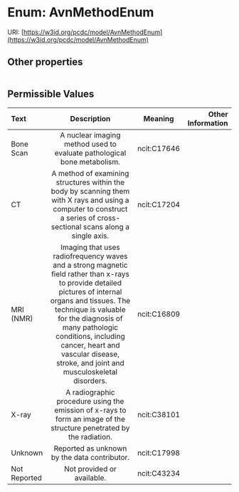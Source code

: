 
# Enum: AvnMethodEnum




URI: [https://w3id.org/pcdc/model/AvnMethodEnum](https://w3id.org/pcdc/model/AvnMethodEnum)


## Other properties

|  |  |  |
| --- | --- | --- |

## Permissible Values

| Text | Description | Meaning | Other Information |
| :--- | :---: | :---: | ---: |
| Bone Scan | A nuclear imaging method used to evaluate pathological bone metabolism. | ncit:C17646 |  |
| CT | A method of examining structures within the body by scanning them with X rays and using a computer to construct a series of cross-sectional scans along a single axis. | ncit:C17204 |  |
| MRI (NMR) | Imaging that uses radiofrequency waves and a strong magnetic field rather than x-rays to provide detailed pictures of internal organs and tissues. The technique is valuable for the diagnosis of many pathologic conditions, including cancer, heart and vascular disease, stroke, and joint and musculoskeletal disorders. | ncit:C16809 |  |
| X-ray | A radiographic procedure using the emission of x-rays to form an image of the structure penetrated by the radiation. | ncit:C38101 |  |
| Unknown | Reported as unknown by the data contributor. | ncit:C17998 |  |
| Not Reported | Not provided or available. | ncit:C43234 |  |


